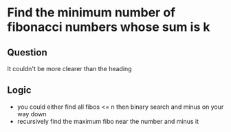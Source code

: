 # Find the minimum number of fibonacci numbers whose sum is k

## Question 

It couldn't be more clearer than the heading 

## Logic 

* you could either find all fibos <= n then binary search and minus on your way down 
* recursively find the maximum fibo near the number and minus it